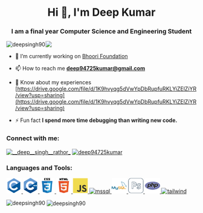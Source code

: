 <h1 align="center">Hi 👋, I'm Deep Kumar</h1>
<h3 align="center">I am a final year Computer Science and Engineering Student</h3>
<img align="right" width="400" src="https://user-images.githubusercontent.com/74038190/212750147-854a394f-fee9-4080-9770-78a4b7ece53f.gif">
<p align="left"> <img src="https://komarev.com/ghpvc/?username=deepsingh90&label=Profile%20views&color=0e75b6&style=flat" alt="deepsingh90" /> </p>

- 🔭 I’m currently working on [Bhoori Foundation](https://github.com/deepsingh90/Bhoori-Foundation-Web)



- 📫 How to reach me **deep94725kumar@gmail.com**

- 📄 Know about my experiences [https://drive.google.com/file/d/1K9hvyqg5dVwYpDbRupfuRKLYiZElZiYR/view?usp=sharing](https://drive.google.com/file/d/1K9hvyqg5dVwYpDbRupfuRKLYiZElZiYR/view?usp=sharing)

- ⚡ Fun fact **I spend more time debugging than writing new code.**

<h3 align="left">Connect with me:</h3>
<p align="left">
<a href="https://instagram.com/__deep__singh__rathor_" target="blank"><img align="center" src="https://raw.githubusercontent.com/rahuldkjain/github-profile-readme-generator/master/src/images/icons/Social/instagram.svg" alt="__deep__singh__rathor_" height="30" width="40" /></a>
<a href="https://www.leetcode.com/deep94725kumar" target="blank"><img align="center" src="https://raw.githubusercontent.com/rahuldkjain/github-profile-readme-generator/master/src/images/icons/Social/leet-code.svg" alt="deep94725kumar" height="30" width="40" /></a>
</p>

<h3 align="left">Languages and Tools:</h3>
<p align="left"> <a href="https://www.cprogramming.com/" target="_blank" rel="noreferrer"> <img src="https://raw.githubusercontent.com/devicons/devicon/master/icons/c/c-original.svg" alt="c" width="40" height="40"/> </a> <a href="https://www.w3schools.com/cpp/" target="_blank" rel="noreferrer"> <img src="https://raw.githubusercontent.com/devicons/devicon/master/icons/cplusplus/cplusplus-original.svg" alt="cplusplus" width="40" height="40"/> </a> <a href="https://www.w3schools.com/css/" target="_blank" rel="noreferrer"> <img src="https://raw.githubusercontent.com/devicons/devicon/master/icons/css3/css3-original-wordmark.svg" alt="css3" width="40" height="40"/> </a> <a href="https://www.w3.org/html/" target="_blank" rel="noreferrer"> <img src="https://raw.githubusercontent.com/devicons/devicon/master/icons/html5/html5-original-wordmark.svg" alt="html5" width="40" height="40"/> </a> <a href="https://developer.mozilla.org/en-US/docs/Web/JavaScript" target="_blank" rel="noreferrer"> <img src="https://raw.githubusercontent.com/devicons/devicon/master/icons/javascript/javascript-original.svg" alt="javascript" width="40" height="40"/> </a> <a href="https://www.microsoft.com/en-us/sql-server" target="_blank" rel="noreferrer"> <img src="https://www.svgrepo.com/show/303229/microsoft-sql-server-logo.svg" alt="mssql" width="40" height="40"/> </a> <a href="https://www.mysql.com/" target="_blank" rel="noreferrer"> <img src="https://raw.githubusercontent.com/devicons/devicon/master/icons/mysql/mysql-original-wordmark.svg" alt="mysql" width="40" height="40"/> </a> <a href="https://www.photoshop.com/en" target="_blank" rel="noreferrer"> <img src="https://raw.githubusercontent.com/devicons/devicon/master/icons/photoshop/photoshop-line.svg" alt="photoshop" width="40" height="40"/> </a> <a href="https://www.php.net" target="_blank" rel="noreferrer"> <img src="https://raw.githubusercontent.com/devicons/devicon/master/icons/php/php-original.svg" alt="php" width="40" height="40"/> </a> <a href="https://tailwindcss.com/" target="_blank" rel="noreferrer"> <img src="https://www.vectorlogo.zone/logos/tailwindcss/tailwindcss-icon.svg" alt="tailwind" width="40" height="40"/> </a> </p>

<p><img align="left" src="https://github-readme-stats.vercel.app/api/top-langs?username=deepsingh90&show_icons=true&locale=en&layout=compact" alt="deepsingh90" /></p>

<p>&nbsp;<img align="center" src="https://github-readme-stats.vercel.app/api?username=deepsingh90&show_icons=true&locale=en" alt="deepsingh90" /></p>
